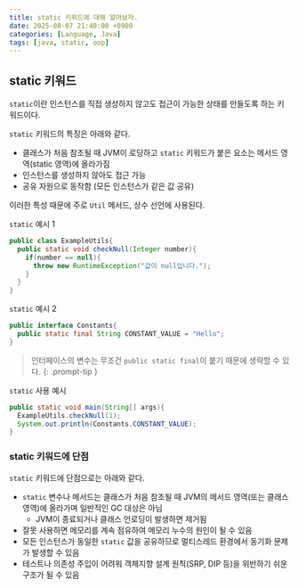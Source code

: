 ```yaml
---
title: static 키워드에 대해 알아보자.
date: 2025-08-07 21:40:00 +0900
categories: [Language, Java]
tags: [java, static, oop]
---
```


## **static 키워드**
`static`이란 인스턴스를 직접 생성하지 않고도 접근이 가능한 상태를 만들도록 하는 키워드이다.

`static` 키워드의 특징은 아래와 같다.
- 클래스가 처음 참조될 때 JVM이 로딩하고 `static` 키워드가 붙은 요소는 메서드 영역(static 영역)에 올라가짐
- 인스턴스를 생성하지 않아도 접근 가능
- 공유 자원으로 동작함 (모든 인스턴스가 같은 값 공유)

이러한 특성 때문에 주로 `Util` 메서드, 상수 선언에 사용된다.

`static` 예시 1
```java
public class ExampleUtils{
  public static void checkNull(Integer number){
    if(number == null){
      throw new RuntimeException("값이 null입니다.");
    }
  }
}
```

`static` 예시 2
```java
public interface Constants{
  public static final String CONSTANT_VALUE = "Hello";
}
```

> 인터페이스의 변수는 무조건 `public static final`이 붙기 때문에 생략할 수 있다.
{: .prompt-tip }

`static` 사용 예시
```java
public static void main(String[] args){
  ExampleUtils.checkNull(1);
  System.out.println(Constants.CONSTANT_VALUE);
}
```

### **static 키워드에 단점**
`static` 키워드에 단점으로는 아래와 같다.

- `static` 변수나 메서드는 클래스가 처음 참조될 때 JVM의 메서드 영역(또는 클래스 영역)에 올라가며 일반적인 GC 대상은 아님
  - JVM이 종료되거나 클래스 언로딩이 발생하면 제거됨
- 잘못 사용하면 메모리를 계속 점유하여 메모리 누수의 원인이 될 수 있음
- 모든 인스턴스가 동일한 `static` 값을 공유하므로 멀티스레드 환경에서 동기화 문제가 발생할 수 있음
- 테스트나 의존성 주입이 어려워 객체지향 설계 원칙(SRP, DIP 등)을 위반하기 쉬운 구조가 될 수 있음